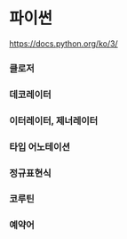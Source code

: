 # 파이썬

https://docs.python.org/ko/3/

### 클로저

### 데코레이터

### 이터레이터, 제너레이터

### 타입 어노테이션

### 정규표현식

### 코루틴

### 예약어

